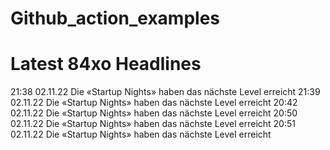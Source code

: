 # Github_action_examples

# Latest 84xo Headlines
21:38 02.11.22 Die «Startup Nights» haben das nächste Level erreicht
21:39 02.11.22 Die «Startup Nights» haben das nächste Level erreicht
20:42 02.11.22 Die «Startup Nights» haben das nächste Level erreicht
20:50 02.11.22 Die «Startup Nights» haben das nächste Level erreicht
20:51 02.11.22 Die «Startup Nights» haben das nächste Level erreicht

